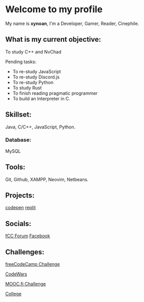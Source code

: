 # Welcome to my profile
My name is **xynoan**, I'm a Developer, Gamer, Reader, Cinephile.
## What is my current objective:
To study C++ and NvChad

Pending tasks:
- To re-study JavaScript
- To re-study Discord.js
- To re-study Python
- To study Rust
- To finish reading pragmatic programmer
- To build an Interpreter in C.
## Skillset:
Java, C/C++, JavaScript, Python.
### Database:
MySQL
## Tools:
Git, Github, XAMPP, Neovim, Netbeans.
## Projects: 
[codepen](https://codepen.io/xynoan)
[replit](https://replit.com/@xynoan)
## Socials:
[fCC Forum](https://forum.freecodecamp.org/u/xynoan/summary)
[Facebook](https://www.facebook.com/morvss)
## Challenges:
[freeCodeCamp Challenge](/fCCchallenge.md)
<br>

[CodeWars](/CWchallenge.md)
<br>

[MOOC.fi Challenge](/moocFiChallenge.md)
<br>

[College](/collegeChallenge.md)
